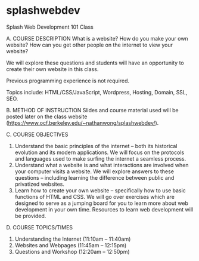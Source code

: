# splashwebdev
Splash Web Development 101 Class

A. COURSE DESCRIPTION
What is a website? How do you make your own website? How can you get other people on
the internet to view your website? 

We will explore these questions and students will have an
opportunity to create their own website in this class.

Previous programming experience is not required.

Topics include: HTML/CSS/JavaScript, Wordpress, Hosting, Domain, SSL, SEO.

B. METHOD OF INSTRUCTION
Slides and course material used will be posted later on the class website
(https://www.ocf.berkeley.edu/~nathanwong/splashwebdev/).

C. COURSE OBJECTIVES 
1. Understand the basic principles of the internet – both its historical evolution and its
modern applications. We will focus on the protocols and languages used to make
surfing the internet a seamless process.
2. Understand what a website is and what interactions are involved when your
computer visits a website. We will explore answers to these questions – including
learning the difference between public and privatized websites.
3. Learn how to create your own website – specifically how to use basic functions of
HTML and CSS. We will go over exercises which are designed to serve as a jumping
board for you to learn more about web development in your own time. Resources to
learn web development will be provided.

D. COURSE TOPICS/TIMES
1. Understanding the Internet (11:10am – 11:40am)
2. Websites and Webpages (11:45am – 12:15pm)
3. Questions and Workshop (12:20am – 12:50pm)